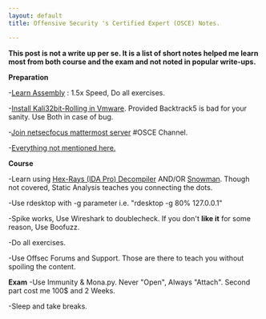 ```yaml
---
layout: default
title: Offensive Security 's Certified Expert (OSCE) Notes.

---
```


**This post is not a write up per se. It is a list of short notes helped me learn most from both course and the exam and not noted in popular write-ups.**


**Preparation**

-[Learn Assembly](https://www.udemy.com/x86-asm-foundations/) : 1.5x Speed, Do all exercises.  

-[Install Kali32bit-Rolling in Vmware](https://www.offensive-security.com/kali-linux-vm-vmware-virtualbox-image-download/). Provided Backtrack5 is bad for your sanity. Use Both in case of bug. 

-[Join netsecfocus mattermost server](https://mm.netsecfocus.com/join/) #OSCE Channel. 

-[Everything not mentioned here.](https://www.abatchy.com/2017/03/osce-study-plan.html)


**Course**

-Learn using [Hex-Rays (IDA Pro) Decompiler](https://www.hex-rays.com/products/decompiler/) AND/OR [Snowman](https://github.com/yegord/snowman). Though not covered, Static Analysis teaches you connecting the dots.

-Use rdesktop with -g parameter i.e. "rdesktop -g 80% 127.0.0.1"

-Spike works, Use Wireshark to doublecheck. If you don't **like it** for some reason, Use Boofuzz.

-Do all exercises.

-Use Offsec Forums and Support. Those are there to teach you without spoiling the content.



**Exam**
-Use Immunity & Mona.py. Never "Open", Always "Attach". Second part cost me 100$ and 2 Weeks.

-Sleep and take breaks.









